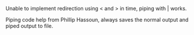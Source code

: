 Unable to implement redirection using < and > in time, piping with | works.

Piping code help from Phillip Hassoun, always saves the normal output and piped output to file.
